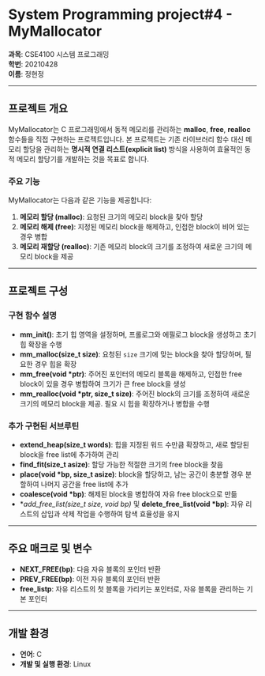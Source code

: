 # System Programming project#4 - MyMallocator

**과목**: CSE4100 시스템 프로그래밍  
**학번**: 20210428  
**이름**: 정현정   

---

## 프로젝트 개요

MyMallocator는 C 프로그래밍에서 동적 메모리를 관리하는 **malloc**, **free**, **realloc** 함수들을 직접 구현하는 프로젝트입니다. 본 프로젝트는 기존 라이브러리 함수 대신 메모리 할당을 관리하는 **명시적 연결 리스트(explicit list)** 방식을 사용하여 효율적인 동적 메모리 할당기를 개발하는 것을 목표로 합니다.

### 주요 기능

MyMallocator는 다음과 같은 기능을 제공합니다:
1. **메모리 할당 (malloc)**: 요청된 크기의 메모리 block을 찾아 할당
2. **메모리 해제 (free)**: 지정된 메모리 block을 해제하고, 인접한 block이 비어 있는 경우 병합
3. **메모리 재할당 (realloc)**: 기존 메모리 block의 크기를 조정하여 새로운 크기의 메모리 block을 제공

---

## 프로젝트 구성

### 구현 함수 설명

- **mm_init()**: 초기 힙 영역을 설정하며, 프롤로그와 에필로그 block을 생성하고 초기 힙 확장을 수행
- **mm_malloc(size_t size)**: 요청된 `size` 크기에 맞는 block을 찾아 할당하며, 필요한 경우 힙을 확장
- **mm_free(void *ptr)**: 주어진 포인터의 메모리 블록을 해제하고, 인접한 free block이 있을 경우 병합하여 크기가 큰 free block을 생성
- **mm_realloc(void *ptr, size_t size)**: 주어진 block의 크기를 조정하여 새로운 크기의 메모리 block을 제공. 필요 시 힙을 확장하거나 병합을 수행

### 추가 구현된 서브루틴

- **extend_heap(size_t words)**: 힙을 지정된 워드 수만큼 확장하고, 새로 할당된 block을 free list에 추가하여 관리
- **find_fit(size_t asize)**: 할당 가능한 적절한 크기의 free block을 찾음
- **place(void *bp, size_t asize)**: block을 할당하고, 남는 공간이 충분할 경우 분할하여 나머지 공간을 free list에 추가
- **coalesce(void *bp)**: 해제된 block을 병합하여 자유 free block으로 만듦
- **add_free_list(size_t size, void *bp)** 및 **delete_free_list(void *bp)**: 자유 리스트의 삽입과 삭제 작업을 수행하여 탐색 효율성을 유지

---

## 주요 매크로 및 변수

- **NEXT_FREE(bp)**: 다음 자유 블록의 포인터 반환
- **PREV_FREE(bp)**: 이전 자유 블록의 포인터 반환
- **free_listp**: 자유 리스트의 첫 블록을 가리키는 포인터로, 자유 블록을 관리하는 기본 포인터

---

## 개발 환경

- **언어**: C
- **개발 및 실행 환경**: Linux